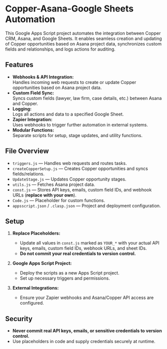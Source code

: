 # Copper-Asana-Google Sheets Automation

This Google Apps Script project automates the integration between Copper CRM, Asana, and Google Sheets. It enables seamless creation and updating of Copper opportunities based on Asana project data, synchronizes custom fields and relationships, and logs actions for auditing.

## Features

- **Webhooks & API Integration:**  
  Handles incoming web requests to create or update Copper opportunities based on Asana project data.
- **Custom Field Sync:**  
  Syncs custom fields (lawyer, law firm, case details, etc.) between Asana and Copper.
- **Logging:**  
  Logs all actions and data to a specified Google Sheet.
- **Zapier Integration:**  
  Uses webhooks to trigger further automation in external systems.
- **Modular Functions:**  
  Separate scripts for setup, stage updates, and utility functions.

## File Overview

- `triggers.js` — Handles web requests and routes tasks.
- `createCopperSetup.js` — Creates Copper opportunities and syncs fields/relations.
- `UpdateStage.js` — Updates Copper opportunity stages.
- `utils.js` — Fetches Asana project data.
- `const.js` — Stores API keys, emails, custom field IDs, and webhook URLs (**replace with your own**).
- `Code.js` — Placeholder for custom functions.
- `appsscript.json` / `.clasp.json` — Project and deployment configuration.

## Setup

1. **Replace Placeholders:**  
   - Update all values in `const.js` marked as `YOUR_*` with your actual API keys, emails, custom field IDs, webhook URLs, and sheet IDs.
   - **Do not commit your real credentials to version control.**

2. **Google Apps Script Project:**  
   - Deploy the scripts as a new Apps Script project.
   - Set up necessary triggers and permissions.

3. **External Integrations:**  
   - Ensure your Zapier webhooks and Asana/Copper API access are configured.

## Security

- **Never commit real API keys, emails, or sensitive credentials to version control.**
- Use placeholders in code and supply credentials securely at runtime.

